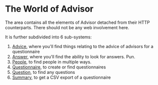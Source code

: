 # The World of Advisor

The area contains all the elements of Advisor detached from their HTTP counterparts. There should not be any web involvement here.

It is further subdivided into 6 sub-systems:
1. [Advice](lib/advisor/advice/README.md), where you'll find things relating to the advice of advisors for a questionnaire
2. [Answer](lib/advisor/answers/README.md), where you'll find the ability to look for answers. Pun.
3. [People](lib/advisor/people/README.md), to find people in multiple ways.
4. [Questionnaire](lib/advisor/questionnaire/README.md), to create or find questionnaires
5. [Question](lib/advisor/questions/README.md), to find any questions
6. [Summary](lib/advisor/summary/README.md), to get a CSV export of a questionnaire
